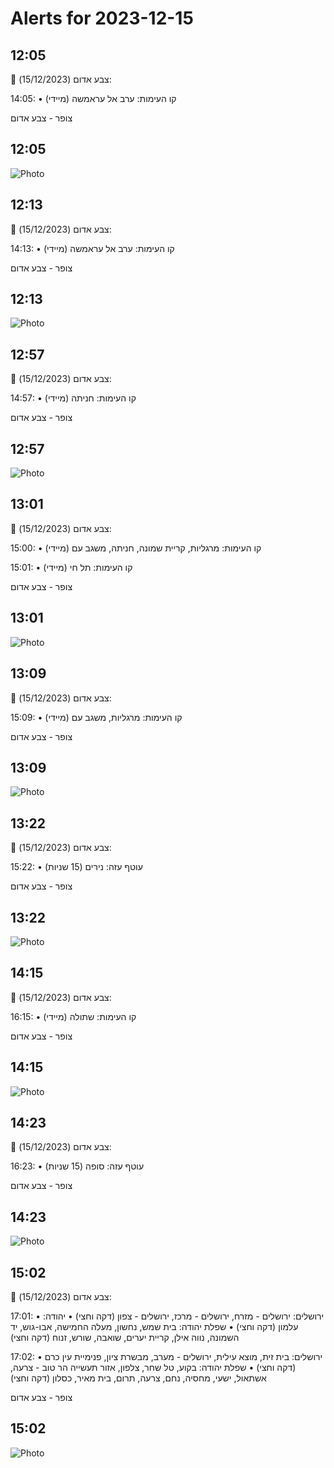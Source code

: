 # Alerts for 2023-12-15

## 12:05

🔴 צבע אדום (15/12/2023):

14:05:
• קו העימות: ערב אל עראמשה (מיידי)

צופר - צבע אדום

## 12:05

![Photo](images/18301.jpg)

## 12:13

🔴 צבע אדום (15/12/2023):

14:13:
• קו העימות: ערב אל עראמשה (מיידי)

צופר - צבע אדום

## 12:13

![Photo](images/18303.jpg)

## 12:57

🔴 צבע אדום (15/12/2023):

14:57:
• קו העימות: חניתה (מיידי)

צופר - צבע אדום

## 12:57

![Photo](images/18305.jpg)

## 13:01

🔴 צבע אדום (15/12/2023):

15:00:
• קו העימות: מרגליות, קריית שמונה, חניתה, משגב עם (מיידי)

15:01:
• קו העימות: תל חי (מיידי)

צופר - צבע אדום

## 13:01

![Photo](images/18315.jpg)

## 13:09

🔴 צבע אדום (15/12/2023):

15:09:
• קו העימות: מרגליות, משגב עם (מיידי)

צופר - צבע אדום

## 13:09

![Photo](images/18317.jpg)

## 13:22

🔴 צבע אדום (15/12/2023):

15:22:
• עוטף עזה: נירים (15 שניות)

צופר - צבע אדום

## 13:22

![Photo](images/18319.jpg)

## 14:15

🔴 צבע אדום (15/12/2023):

16:15:
• קו העימות: שתולה (מיידי)

צופר - צבע אדום

## 14:15

![Photo](images/18321.jpg)

## 14:23

🔴 צבע אדום (15/12/2023):

16:23:
• עוטף עזה: סופה (15 שניות)

צופר - צבע אדום

## 14:23

![Photo](images/18323.jpg)

## 15:02

🔴 צבע אדום (15/12/2023):

17:01:
• ירושלים: ירושלים - מזרח, ירושלים - מרכז, ירושלים - צפון (דקה וחצי)
• יהודה: עלמון (דקה וחצי)
• שפלת יהודה: בית שמש, נחשון, מעלה החמישה, אבו-גוש, יד השמונה, נווה אילן, קריית יערים, שואבה, שורש, זנוח (דקה וחצי)

17:02:
• ירושלים: בית זית, מוצא עילית, ירושלים - מערב, מבשרת ציון, פנימיית עין כרם (דקה וחצי)
• שפלת יהודה: בקוע, טל שחר, צלפון, אזור תעשייה הר טוב - צרעה, אשתאול, ישעי, מחסיה, נחם, צרעה, תרום, בית מאיר, כסלון (דקה וחצי)

צופר - צבע אדום

## 15:02

![Photo](images/18339.jpg)

